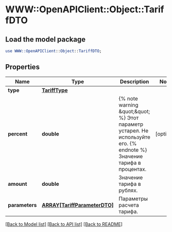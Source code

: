 # WWW::OpenAPIClient::Object::TariffDTO

## Load the model package
```perl
use WWW::OpenAPIClient::Object::TariffDTO;
```

## Properties
Name | Type | Description | Notes
------------ | ------------- | ------------- | -------------
**type** | [**TariffType**](TariffType.md) |  | 
**percent** | **double** | {% note warning \&quot;\&quot; %}  Этот параметр устарел. Не используйте его.  {% endnote %}  Значение тарифа в процентах.  | [optional] 
**amount** | **double** | Значение тарифа в рублях. | 
**parameters** | [**ARRAY[TariffParameterDTO]**](TariffParameterDTO.md) | Параметры расчета тарифа. | 

[[Back to Model list]](../README.md#documentation-for-models) [[Back to API list]](../README.md#documentation-for-api-endpoints) [[Back to README]](../README.md)


